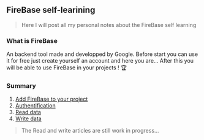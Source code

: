 ## FireBase self-learining

> Here I will post all my personal notes about the FireBase self learning

### What is FireBase

An backend tool made and developped by Google. Before start you can use it for free just create yourself an account and here you are... After this you will be able to use FireBase in your projects ! 🏆

### Summary

1. [Add FireBase to your project](https://github.com/jasiukiewicztymon/FireBase-Learining/blob/main/Add%20FireBase%20to%20your%20project.md)
2. [Authentification](https://github.com/jasiukiewicztymon/FireBase-Learining/blob/main/Authentification.md)
3. [Read data](https://github.com/jasiukiewicztymon/FireBase-Learining/blob/main/Read%20data.md)
4. [Write data](https://github.com/jasiukiewicztymon/FireBase-Learining/blob/main/Write%20data.md)

> The Read and write articles are still work in progress...
